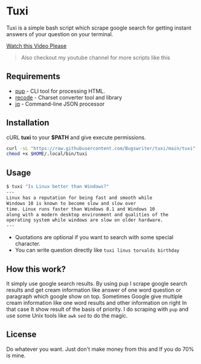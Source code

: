 # Tuxi

Tuxi is a simple bash script which scrape google search for getting instant answers of your question on your terminal.

[Watch this Video Please](https://www.youtube.com/watch?v=EtwWvMa8muU)
> Also checkout my youtube channel for more scripts like this

## Requirements
* [pup](https://github.com/ericchiang/pup) - CLI tool for processing HTML.
* [recode](https://github.com/rrthomas/recode) - Charset converter tool and library
* [jq](https://github.com/stedolan/jq) - Command-line JSON processor

## Installation
cURL **tuxi** to your **$PATH** and give execute permissions.
```bash
curl -sL "https://raw.githubusercontent.com/Bugswriter/tuxi/main/tuxi" -o $HOME/.local/bin/tuxi
chmod +x $HOME/.local/bin/tuxi
```

## Usage
```bash
$ tuxi "Is Linux better than Windows?"
---
Linux has a reputation for being fast and smooth while
Windows 10 is known to become slow and slow over
time. Linux runs faster than Windows 8.1 and Windows 10
along with a modern desktop environment and qualities of the
operating system while windows are slow on older hardware.
---
```
* Quotations are optional if you want to search with some special character.
* You can write question directly like `tuxi linus torvalds birthday`

## How this work?
It simply use google search results.
By using pup I scrape google search results and get cream information like answer of one word question or paragraph which google show on top.
Sometimes Google give multiple cream information like one word results and other information on right In that case It show result of the basis of priority.
I do scraping with `pup` and use some Unix tools like `awk` `sed` to do the magic.

## License
Do whatever you want. Just don't make money from this and If you do 70% is mine.
